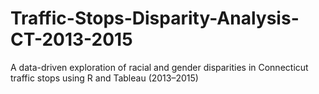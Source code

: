 # Traffic-Stops-Disparity-Analysis-CT-2013-2015
A data-driven exploration of racial and gender disparities in Connecticut traffic stops using R and Tableau (2013–2015)
